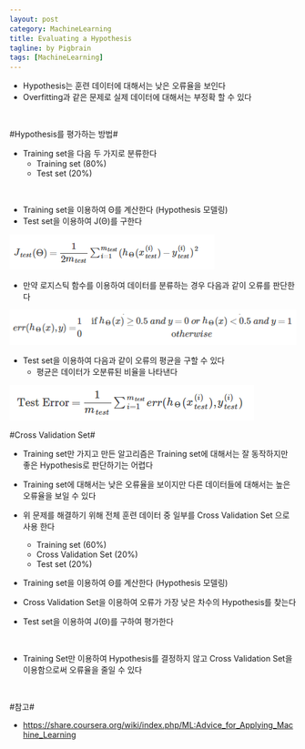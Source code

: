 ```yaml
---
layout: post
category: MachineLearning
title: Evaluating a Hypothesis
tagline: by Pigbrain
tags: [MachineLearning]
---
```


<!--more-->

* Hypothesis는 훈련 데이터에 대해서는 낮은 오류율을 보인다  
* Overfitting과 같은 문제로 실제 데이터에 대해서는 부정확 할 수 있다  
<br>  

#Hypothesis를 평가하는 방법#

* Training set을 다음 두 가지로 분류한다
	* Training set (80%)  
	* Test set (20%)  
<br>  

* Training set을 이용하여 Θ를 계산한다 (Hypothesis 모델링)  
* Test set을 이용하여 J(Θ)를 구한다  

<img src="/assets/themes/Snail/img/MachineLearning/EvaluatingHypothesis/errRate.png" alt="">  
<br>  

* 만약 로지스틱 함수를 이용하여 데이터를 분류하는 경우 다음과 같이 오류를 판단한다  
<img src="/assets/themes/Snail/img/MachineLearning/EvaluatingHypothesis/errFunction.png" alt="">  
<br>  

* Test set을 이용하여 다음과 같이 오류의 평균을 구할 수 있다  
	* 평균은 데이터가 오분류된 비율을 나타낸다  
  
<img src="/assets/themes/Snail/img/MachineLearning/EvaluatingHypothesis/avgErr.png" alt="">  

#Cross Validation Set#

* Training set만 가지고 만든 알고리즘은 Training set에 대해서는 잘 동작하지만 좋은 Hypothesis로 판단하기는 어렵다  
* Training set에 대해서는 낮은 오류율을 보이지만 다른 데이터들에 대해서는 높은 오류율을 보일 수 있다  
* 위 문제를 해결하기 위해 전체 훈련 데이터 중 일부를 Cross Validation Set 으로 사용 한다  
	* Training set  (60%)  
	* Cross Validation Set (20%)
	* Test set (20%)  

* Training set을 이용하여 Θ를 계산한다 (Hypothesis 모델링)  
* Cross Validation Set을 이용하여 오류가 가장 낮은 차수의 Hypothesis를 찾는다 
* Test set을 이용하여 J(Θ)를 구하여 평가한다  
<br>  

* Training Set만 이용하여 Hypothesis를 결정하지 않고 Cross Validation Set을 이용함으로써 오류율을 줄일 수 있다  
<br>


#참고#
* https://share.coursera.org/wiki/index.php/ML:Advice_for_Applying_Machine_Learning